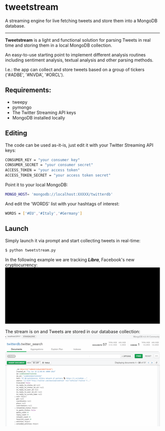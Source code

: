# tweetstream
A streaming engine for live fetching tweets and store them into a MongoDB database.

------------- 
**Tweetstream** is a light and functional solution for parsing Tweets in real time and storing them in a local MongoDB collection.

An easy-to-use starting point to implement different analysis routines including sentiment analysis, textual analysis and other parsing methods.

I.e.: the app can collect and store tweets based on a group of tickers ('#ADBE', '#NVDA', '#ORCL').


Requirements:
------------- 
- tweepy
- pymongo
- The Twitter Streaming API keys
- MongoDB installed locally

Editing
-------
The code can be used as-it-is, just edit it with your Twitter Streaming API keys:

```bash
CONSUMER_KEY = "your consumer key"
CONSUMER_SECRET = "your consumer secret"
ACCESS_TOKEN = "your access token"
ACCESS_TOKEN_SECRET = "your access token secret"
```

Point it to your local MongoDB:

```bash
MONGO_HOST= 'mongodb://localhost:XXXXX/twitterdb'
```

And edit the 'WORDS' list with your hashtags of interest:
```bash
WORDS = ['#EU','#Italy','#Germany']
```


Launch
------------- 

 Simply launch it via prompt and start collecting tweets in real-time:
 ```bash
 $ python tweetstream.py
 ```
 
In the following example we are tracking ***Libra***, Facebook's new cryptocurrency:
![](cmd1.gif)

The stream is on and Tweets are stored in our database collection:
![](db1.gif)

